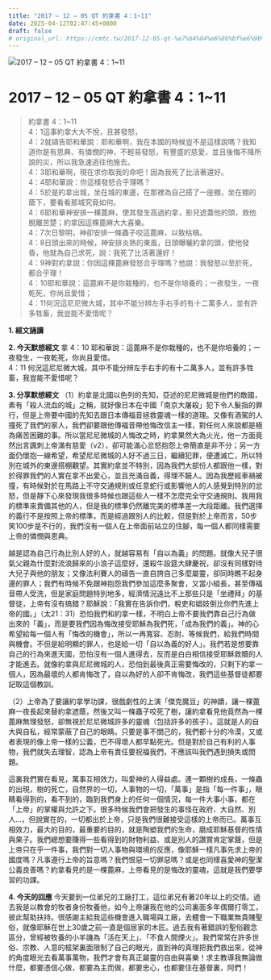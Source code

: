 ```yaml
---
title: "2017 – 12 – 05 QT 約拿書 4：1~11"
date: 2025-04-12T02:47:45+0800
draft: false
# original_url: https://cmtc.tw/2017-12-05-qt-%e7%b4%84%e6%8b%bf%e6%9b%b8-4%ef%bc%9a111
---
```


![2017 – 12 – 05 QT 約拿書 4：1\~11](/images/qt.jpg   "2017 – 12 – 05 QT 約拿書 4：1\~11")

# 2017 – 12 – 05 QT 約拿書 4：1\~11

> 約拿書 4：1\~11  
> 4：1這事約拿大大不悅，且甚發怒，  
> 4：2就禱告耶和華說：耶和華啊，我在本國的時候豈不是這樣說嗎？我知道你是有恩典、有憐憫的神，不輕易發怒，有豐盛的慈愛，並且後悔不降所說的災，所以我急速逃往他施去。  
> 4：3耶和華啊，現在求你取我的命吧！因為我死了比活著還好。  
> 4：4耶和華說：你這樣發怒合乎理嗎？  
> 4：5於是約拿出城，坐在城的東邊，在那裡為自己搭了一座棚，坐在棚的蔭下，要看看那城究竟如何。  
> 4：6耶和華神安排一棵蓖麻，使其發生高過約拿，影兒遮蓋他的頭，救他脫離苦楚；約拿因這棵蓖麻大大喜樂。  
> 4：7次日黎明，神卻安排一條蟲子咬這蓖麻，以致枯槁。  
> 4：8日頭出來的時候，神安排炎熱的東風，日頭曝曬約拿的頭，使他發昏，他就為自己求死，說：我死了比活著還好！  
> 4：9神對約拿說：你因這棵蓖麻發怒合乎理嗎？他說：我發怒以至於死，都合乎理！  
> 4：10耶和華說：這蓖麻不是你栽種的，也不是你培養的；一夜發生，一夜乾死，你尚且愛惜；  
> 4：11何況這尼尼微大城，其中不能分辨左手右手的有十二萬多人，並有許多牲畜，我豈能不愛惜呢？

**1. 經文誦讀**

**2.  今天默想經文**
拿 4：10 耶和華說：這蓖麻不是你栽種的，也不是你培養的；一夜發生，一夜乾死，你尚且愛惜。  
4：11 何況這尼尼微大城，其中不能分辨左手右手的有十二萬多人，並有許多牲畜，我豈能不愛惜呢？

**3. 分享默想經文**
（1）約拿是北國以色列的先知，亞述的尼尼微城是他們的敵國，素有「殺人流血的城」之稱，就好像日本在中國「南京大屠殺」犯下令人髮指的罪行，但是上帝要中國的先知去跟日本傳福音拯救靈魂一樣的道理。又像有酒駕的人撞死了我們的家人，我們卻要跟他傳福音帶他悔改信主一樣，對任何人來說都是極為痛苦困難的事。所以當尼尼微城的人悔改之時，約拿果然大為火光，他一方面竟然出言諷刺上帝滿有慈愛（v2），卻可能滿心忿怒抱怨上帝簡直是非不分；另一方面仍懷抱一線希望，希望尼尼微城的人好不過三日，繼續犯罪，便遭滅亡，所以特別在城外的東邊搭棚觀望。其實約拿並不特別，因為我們大部份人都跟他一樣，對於得罪我們的人實在拿不出愛心，並且充滿自義，得理不饒人。因為我歷經車禍被撞，有時候對於在馬路上不守交通規則或任意蛇行或影響他人的人感覺到特別的忿怒，但是靜下心來發現我很多時候也跟這些人一樣不怎麼完全守交通規則。我用我的標準來責備其他的人，但是我的標準仍然離完美的標準差一大段距離。我們選擇的義行不是按照上帝的標準，而是經過跟別人的比較，但是對於上帝而言，50步笑100步是不行的，我們沒有一個人在上帝面前站立的住腳，每一個人都同樣需要上帝的憐憫與恩典。

越是認為自己行為比別人好的人，就越容易有「自以為義」的問題。就像大兒子很氣父親為什麼對流浪歸來的小浪子這麼好，還殺牛設筵大肆慶祝，卻沒有同樣對待大兒子與他的朋友；又像法利賽人的禱告一直自誇自己多麼屬靈，卻同時瞧不起身邊的罪人；我們有時候不免跟神抱怨我們參加這麼多聚會，又當小組長，甚至傳福音帶人受洗，但是家庭問題特別地多，經濟情況遠比不上那些只是「坐禮拜」的基督徒，上帝有沒有搞錯？耶穌說：「我實在告訴你們，稅吏和娼妓倒比你們先進上帝的國。」（太21：31）恐怕我們和約拿一樣，不明白上帝不要我們靠自己行為做出來的「義」，而是要我們因為悔改接受耶穌為我們死，「成為我們的義」。神的心希望給每一個人有「悔改的機會」，所以一再寬容、忍耐、等候我們，給我們時間與機會。不但是給明顯的罪人，也是給一切「自以為義的好人」。我們若是想要靠自己的行為來進天國，恐怕沒有一個人進得去，反而是白白相信接受耶穌救贖的人才能進去。就像約拿與尼尼微城的人，恐怕到最後真正需要悔改的，只剩下約拿一個人，因為最壞的人都肯悔改了，自以為好的人卻不肯悔改，我們這些基督徒都要記取這個教訓。

（2）上帝為了要讓約拿學功課，很戲劇性的上演「傑克魔豆」的神蹟，讓一棵蓖麻一夜長起來替約拿遮蔭，然後又叫一條蟲子咬死了樹，讓約拿看見他竟然為一棵蓖麻無理發怒，卻無視於尼尼微城許多的靈魂（包括許多的孩子）。這就是人的自大與自私，經常蒙蔽了自己的眼睛。只要是事不關己的，我們都十分的冷漠，又或者表現的像上帝一樣的公義，巴不得壞人都早點死光。但是對於自己有利的人事物，我們就失去理智，認為上帝有責任要祝福我們，不應該叫我們遇到損失或問題。

這裏我們實在看見，萬事互相效力，叫愛神的人得益處。連一顆樹的成長，一條蟲的出現，樹的死亡，自然界的一切，人事物的一切，「萬事」是指「每一件事」，眼睛看得到的，看不到的，臨到我們身上的任何一個情況，每一件大事小事，都在「上帝」的掌權與允許之下。很多時候我們會把發生的事怪在政府、大自然、別人…，但說實在的，一切都出於上帝，只是我們很難接受這樣的上帝而已。萬事互相效力，最大的目的，最重要的目的，就是陶塑我們的生命，磨成耶穌基督的性情與果子。我們總想要賺得一些看得到的財物利益、或是別人的讚賞肯定掌聲，但是上帝只在乎一件事，我們對一切人事物與環境的反應，像耶穌一樣凡事先求上帝的國度嗎？凡事遵行上帝的旨意嗎？我們恨惡一切罪惡嗎？或是也同樣喜愛神的聖潔公義良善嗎？約拿看見的是一棵蓖麻，上帝看見的是悔改的靈魂，這就是我們要學習的功課。

**4. 今天的回應**
今天要到一位弟兄的工廠打工，這位弟兄有著20年以上的交情。過去我是以教會的牧者身份牧養他，如今上帝讓我在他的公司裏面多年偶爾打零工，彼此幫助扶持。很感謝主給我這些機會進入職場與工廠，去體會一下職業無貴賤聖俗，就像耶穌在世上30歲之前一直是個居家的木匠。過去我有著錯誤的聖俗觀念區分，曾經被牧養的小羊譏為「活在天上」、「不食人間煙火」。我們常常在許多世俗、宗教、人意的框架裏面限制了自己的眼光，直到神的真理把我們救出來，從神的角度眼光去看萬事萬物，我們才會有真正屬靈的自由與喜樂！求主教導我無論做什麼，都要憑信心做，都要為主而做，都要忠心，也都要住在基督裏，阿們！
